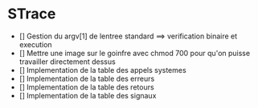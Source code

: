 # STrace

- [] Gestion du argv[1] de lentree standard ==> verification binaire et execution
- [] Mettre une image sur le goinfre avec chmod 700 pour qu'on puisse travailler directement dessus
- [] Implementation de la table des appels systemes
- [] Implementation de la table des erreurs
- [] Implementation de la table des retours
- [] Implementation de la table des signaux
